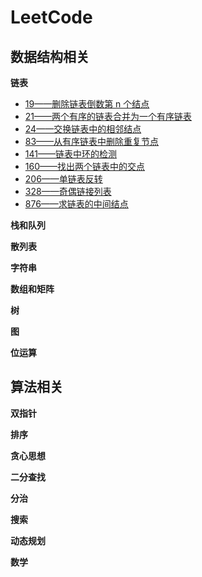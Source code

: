 # LeetCode

## 数据结构相关

**链表**

- [19——删除链表倒数第 n 个结点](https://github.com/haxianhe/leetcode/blob/master/cpp/19-remove-nth-node-from-end-of-list.cpp)
- [21——两个有序的链表合并为一个有序链表](https://github.com/haxianhe/leetcode/blob/master/cpp/21-merge-two-sorted-lists.cpp)
- [24——交换链表中的相邻结点](https://github.com/haxianhe/leetcode/blob/master/cpp/24-swap-nodes-in-pairs.cpp)
- [83——从有序链表中删除重复节点](https://github.com/haxianhe/leetcode/blob/master/cpp/83-remove-duplicates-from-sorted-list.cpp)
- [141——链表中环的检测](https://github.com/haxianhe/leetcode/blob/master/cpp/141-linked-list-cycle.cpp)
- [160——找出两个链表中的交点](https://github.com/haxianhe/leetcode/blob/master/cpp/160-intersection-of-two-linked-lists.cpp)
- [206——单链表反转](https://github.com/haxianhe/leetcode/blob/master/cpp/206-reverse-linked-list.cpp)
- [328——奇偶链接列表](https://github.com/haxianhe/leetcode/blob/master/cpp/328-odd-even-linked-list.cpp)
- [876——求链表的中间结点](https://github.com/haxianhe/leetcode/blob/master/cpp/867-middle-of-the-linked-list.cpp)

**栈和队列**

**散列表**

**字符串**

**数组和矩阵**

**树**

**图**

**位运算**

## 算法相关

**双指针**

**排序**

**贪心思想**

**二分查找**

**分治**

**搜索**

**动态规划**

**数学**